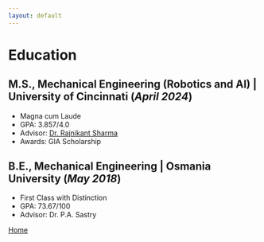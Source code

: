 ```yaml
---
layout: default
---
```


# Education					       		
## M.S., Mechanical Engineering (Robotics and AI) | University of Cincinnati (_April 2024_)
- Magna cum Laude
- GPA: 3.857/4.0
- Advisor: [Dr. Rajnikant Sharma](https://scholar.google.com/citations?hl=en&user=G-u2cEQAAAAJ)
- Awards: GIA Scholarship

## B.E., Mechanical Engineering | Osmania University (_May 2018_)
- First Class with Distinction
- GPA: 73.67/100
- Advisor: Dr. P.A. Sastry

[Home](https://github.com/S-EGK/S-EGK.github.io/blob/main/s-egk.github.io)
